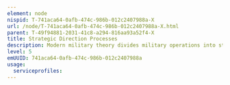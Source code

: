 ```yaml
---
element: node
nispid: T-741aca64-0afb-474c-986b-012c2407988a-X
url: /node/T-741aca64-0afb-474c-986b-012c2407988a-X.html
parent: T-49f94881-2031-41c8-a294-816aa93a52f4-X
title: Strategic Direction Processes
description: Modern military theory divides military operations into strategic, operational, and tactical levels. The three levels allow causes and effects of all forms of war and conflict to be better understood—despite their growing complexity. The boundaries of the levels of military operations tend to blur and do not necessarily correspond to levels of command. Each level is concerned with planning (making strategy), which involves analyzing the situation, estimating friendly and enemy capabilities and limitations, and devising possible courses of action. Like the operational and tactical levels, the strategic level is also concerned with implementing strategy, which must be reevaluated constantly (and usually on the basis of incomplete information) because military operations are dynamic. * The strategic level is usually the concern of the national Command Authorities and the highest military commanders. * The strategic level is that level at which a nation, often as one of a group of nations, determines national and multinational security objectives and guidance and develops and uses national resources to accomplish them. Strategy is the art and science of developing and employing armed forces and other instruments of national power in a synchronized fashion to secure national or multinational objectives. The Ministry of Defence (or equivalent organization) and highest military commanders translate policy into national strategic military objectives. These national strategic objectives facilitate theater strategic planning. Military strategy, derived from policy, is the basis for all operations. * The strategic level involves a strategic concept, plans for preparing all national instruments of power for war or conflict, practical guidance for preparing the military forces, and leadership of the military forces to achieve strategic objectives.
level: 5
emUUID: 741aca64-0afb-474c-986b-012c2407988a
usage:
  serviceprofiles:
---
```

